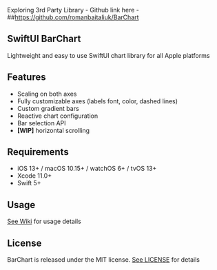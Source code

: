 Exploring 3rd Party Library - Github link here - ##https://github.com/romanbaitaliuk/BarChart

## SwiftUI BarChart
Lightweight and easy to use SwiftUI chart library for all Apple platforms

## Features

- Scaling on both axes
- Fully customizable axes (labels font, color, dashed lines)
- Custom gradient bars
- Reactive chart configuration
- Bar selection API
- **[WIP]** horizontal scrolling

## Requirements

- iOS 13+ / macOS 10.15+ / watchOS 6+ / tvOS 13+
- Xcode 11.0+
- Swift 5+

## Usage

[See Wiki](https://github.com/dawigr/BarChart/wiki) for usage details

## License

BarChart is released under the MIT license. [See LICENSE](https://github.com/dawigr/BarChart/blob/master/LICENSE) for details
